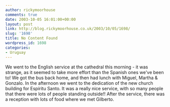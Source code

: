 ```yaml
---
author: rickymoorhouse
comments: true
date: 2003-10-05 16:01:00+00:00
layout: post
link: http://blog.rickymoorhouse.co.uk/2003/10/05/1698/
slug: '1698'
title: No Content Found
wordpress_id: 1698
categories:
- Uruguay
---
```


We went to the English service at the cathedral this morning - it was strange, as it seemed to take more effort than the Spanish ones we've been to! We got the bus back home, and then had lunch with Miguel, Martha & Gonzalo. In the afternoon we went to the dedication of the new church building for Espíritu Santo. It was a really nice service, with so many people that there were lots of people standing outside!! After the service, there was a reception with lots of food where we met Gilberto.
